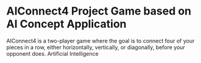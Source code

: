 # AIConnect4 Project Game based on AI Concept Application 
AIConnect4 is a two-player game where the goal is to connect four of your pieces in a row, either horizontally, vertically, or diagonally, before your opponent does.
Artificial Intelligence
